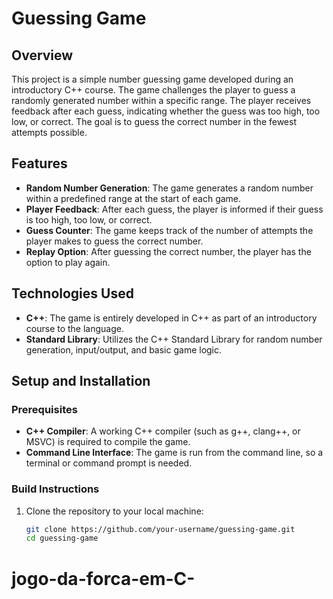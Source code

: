 # Guessing Game

## Overview
This project is a simple number guessing game developed during an introductory C++ course. The game challenges the player to guess a randomly generated number within a specific range. The player receives feedback after each guess, indicating whether the guess was too high, too low, or correct. The goal is to guess the correct number in the fewest attempts possible.

## Features
- **Random Number Generation**: The game generates a random number within a predefined range at the start of each game.
- **Player Feedback**: After each guess, the player is informed if their guess is too high, too low, or correct.
- **Guess Counter**: The game keeps track of the number of attempts the player makes to guess the correct number.
- **Replay Option**: After guessing the correct number, the player has the option to play again.

## Technologies Used
- **C++**: The game is entirely developed in C++ as part of an introductory course to the language.
- **Standard Library**: Utilizes the C++ Standard Library for random number generation, input/output, and basic game logic.

## Setup and Installation

### Prerequisites
- **C++ Compiler**: A working C++ compiler (such as g++, clang++, or MSVC) is required to compile the game.
- **Command Line Interface**: The game is run from the command line, so a terminal or command prompt is needed.

### Build Instructions
1. Clone the repository to your local machine:
   ```bash
   git clone https://github.com/your-username/guessing-game.git
   cd guessing-game
# jogo-da-forca-em-C-

